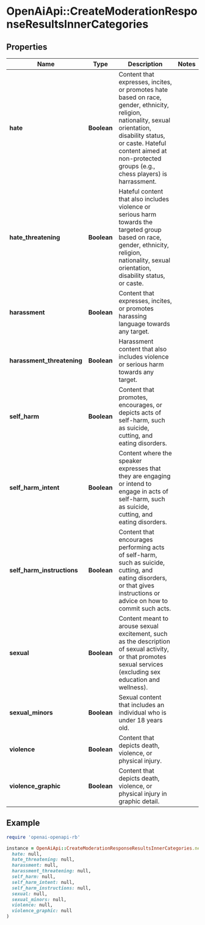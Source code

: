 # OpenAiApi::CreateModerationResponseResultsInnerCategories

## Properties

| Name | Type | Description | Notes |
| ---- | ---- | ----------- | ----- |
| **hate** | **Boolean** | Content that expresses, incites, or promotes hate based on race, gender, ethnicity, religion, nationality, sexual orientation, disability status, or caste. Hateful content aimed at non-protected groups (e.g., chess players) is harrassment. |  |
| **hate_threatening** | **Boolean** | Hateful content that also includes violence or serious harm towards the targeted group based on race, gender, ethnicity, religion, nationality, sexual orientation, disability status, or caste. |  |
| **harassment** | **Boolean** | Content that expresses, incites, or promotes harassing language towards any target. |  |
| **harassment_threatening** | **Boolean** | Harassment content that also includes violence or serious harm towards any target. |  |
| **self_harm** | **Boolean** | Content that promotes, encourages, or depicts acts of self-harm, such as suicide, cutting, and eating disorders. |  |
| **self_harm_intent** | **Boolean** | Content where the speaker expresses that they are engaging or intend to engage in acts of self-harm, such as suicide, cutting, and eating disorders. |  |
| **self_harm_instructions** | **Boolean** | Content that encourages performing acts of self-harm, such as suicide, cutting, and eating disorders, or that gives instructions or advice on how to commit such acts. |  |
| **sexual** | **Boolean** | Content meant to arouse sexual excitement, such as the description of sexual activity, or that promotes sexual services (excluding sex education and wellness). |  |
| **sexual_minors** | **Boolean** | Sexual content that includes an individual who is under 18 years old. |  |
| **violence** | **Boolean** | Content that depicts death, violence, or physical injury. |  |
| **violence_graphic** | **Boolean** | Content that depicts death, violence, or physical injury in graphic detail. |  |

## Example

```ruby
require 'openai-openapi-rb'

instance = OpenAiApi::CreateModerationResponseResultsInnerCategories.new(
  hate: null,
  hate_threatening: null,
  harassment: null,
  harassment_threatening: null,
  self_harm: null,
  self_harm_intent: null,
  self_harm_instructions: null,
  sexual: null,
  sexual_minors: null,
  violence: null,
  violence_graphic: null
)
```

